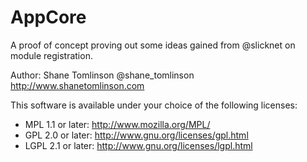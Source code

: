 # AppCore

A proof of concept proving out some ideas gained from @slicknet on module registration.


Author:
Shane Tomlinson
@shane_tomlinson
http://www.shanetomlinson.com

This software is available under your choice of the following licenses:

  * MPL 1.1 or later: http://www.mozilla.org/MPL/
  * GPL 2.0 or later: http://www.gnu.org/licenses/gpl.html
  * LGPL 2.1 or later: http://www.gnu.org/licenses/lgpl.html

